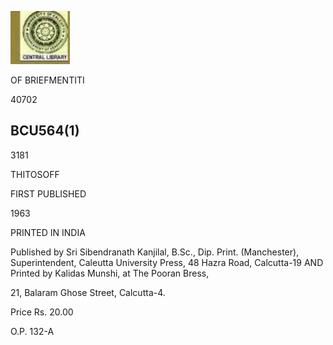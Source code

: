 ![](_page_0_Picture_0.jpeg)

OF BRIEFMENTITI

40702

## BCU564(1)

3181

THITOSOFF

FIRST PUBLISHED

1963

PRINTED IN INDIA

Published by Sri Sibendranath Kanjilal, B.Sc., Dip. Print. (Manchester), Superintendent, Caleutta University Press, 48 Hazra Road, Calcutta-19 AND Printed by Kalidas Munshi, at The Pooran Bress,

21, Balaram Ghose Street, Calcutta-4.

Price Rs. 20.00

O.P. 132-A